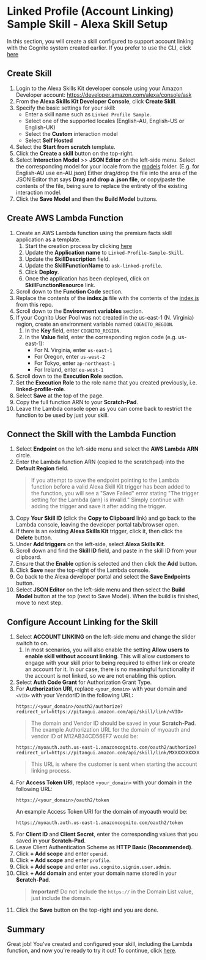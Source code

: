 # Linked Profile (Account Linking) Sample Skill - Alexa Skill Setup

In this section, you will create a skill configured to support account linking with the Cognito system created earlier. If you prefer to use the CLI, click [here](./setup-skill-using-cli.md)

## Create Skill
1. Login to the Alexa Skills Kit developer console using your Amazon Developer account:
https://developer.amazon.com/alexa/console/ask
1. From the **Alexa Skills Kit Developer Console**, click **Create Skill**.
1. Specify the basic settings for your skill:
    * Enter a skill name such as `Linked Profile Sample`.
    * Select one of the supported locales (English-AU, English-US or English-UK)
    * Select the **Custom** interaction model
    * Select **Self Hosted**
1. Select the **Start from scratch** template.
1. Click the **Create a skill** button on the top-right. 
1. Select **Interaction Model** >> **JSON Editor** on the left-side menu. Select the corresponding model for your locale from the [models](../skill-package/interactionModels/custom/) folder.  (E.g. for English-AU use en-AU.json)  Either drag/drop the file into the area of the JSON Editor that says **Drag and drop a .json file**, or copy/paste the contents of the file, being sure to replace the entirety of the existing interaction model.
1. Click the **Save Model** and then the **Build Model** buttons.

## Create AWS Lambda Function

1. Create an AWS Lambda function using the premium facts skill application as a template.
    1. Start the creation process by clicking [here](https://us-west-2.console.aws.amazon.com/lambda/home?region=us-west-2#/create/app?applicationId=arn:aws:serverlessrepo:us-east-1:173334852312:applications/alexa-skills-kit-nodejs-premium-facts-skill)
    1. Update the **Application name** to `Linked-Profile-Sample-Skill`.
    1. Update the **SkillDescription** field.
    1. Update the **SkillFunctionName** to `ask-linked-profile`.
    1. Click **Deploy**.
    1. Once the application has been deployed, click on **SkillFunctionResource** link.
1. Scroll down to the **Function Code** section.
1. Replace the contents of the **index.js** file with the contents of the [index.js](../lambda/custom/index.js) from this repo.
1. Scroll down to the **Environment variables** section.
1. If your Cognito User Pool was not created in the us-east-1 (N. Virginia) region, create an environment variable named `COGNITO_REGION`.
    1. In the **Key** field, enter `COGNITO_REGION`.
    2. In the **Value** field, enter the corresponding region code (e.g. us-east-1):
        * For N. Virginia, enter `us-east-1`
        * For Oregon, enter `us-west-2`
        * For Tokyo, enter `ap-northeast-1`
        * For Ireland, enter `eu-west-1`
1. Scroll down to the **Execution Role** section. 
1. Set the **Execution Role** to the role name that you created previously, i.e. **linked-profile-role**.
1. Select **Save** at the top of the page.
1. Copy the full function ARN to your **Scratch-Pad**.
1. Leave the Lambda console open as you can come back to restrict the function to be used by just your skill.

## Connect the Skill with the Lambda Function

1. Select **Endpoint** on the left-side menu and select the **AWS Lambda ARN** circle.
1. Enter the Lambda function ARN (copied to the scratchpad) into the **Default Region** field.
    > If you attempt to save the endpoint pointing to the Lambda function before a valid Alexa Skill Kit trigger has been added to the function, you will see a "Save Failed" error stating "The trigger setting for the Lambda {arn} is invalid."  Simply continue with adding the trigger and save it after adding the trigger. 
1. Copy **Your Skill ID** (click the **Copy to Clipboard** link) and go back to the Lambda console, leaving the developer portal tab/browser open.
1. If there is an existing **Alexa Skills Kit** trigger, click it, then click the **Delete** button.
1. Under **Add triggers** on the left-side, select **Alexa Skills Kit**.
1. Scroll down and find the **Skill ID** field, and paste in the skill ID from your clipboard.
1. Ensure that the **Enable** option is selected and then click the **Add** button.
1. Click **Save** near the top-right of the Lambda console.
1. Go back to the Alexa developer portal and select the **Save Endpoints** button.
1. Select **JSON Editor** on the left-side menu and then select the **Build Model** button at the top (next to Save Model). When the build is finished, move to next step.

## Configure Account Linking for the Skill
1. Select **ACCOUNT LINKING** on the left-side menu and change the slider switch to on.
    1. In most scenarios, you will also enable the setting **Allow users to enable skill without account linking**.  This will allow customers to engage with your skill prior to being required to either link or create an account for it.  In our case, there is no meaningful functionality if the account is not linked, so we are not enabling this option.
1. Select **Auth Code Grant** for Authorization Grant Type. 
1. For **Authorization URI**, replace `<your_domain>` with your domain and `<VID>` with your VendorID in the following URL:
    ```
    https://<your_domain>/oauth2/authorize?redirect_url=https://pitangui.amazon.com/api/skill/link/<VID>
    ```
    > The domain and Vendor ID should be saved in your **Scratch-Pad**.
    The example Authorization URL for the domain of myoauth and vendor ID of M12AB34CD56EF7 would be:
    ```
    https://myoauth.auth.us-east-1.amazoncognito.com/oauth2/authorize?redirect_url=https://pitangui.amazon.com/api/skill/link/MXXXXXXXXXXX
    ```
    > This URL is where the customer is sent when starting the account linking process.
1. For **Access Token URI**, replace `<your_domain>` with your domain in the following URL:
    ```
    https://<your_domain>/oauth2/token
    ```
    An example Access Token URI for the domain of myoauth would be:
    ```
    https://myoauth.auth.us-east-1.amazoncognito.com/oauth2/token
    ```
1. For **Client ID** and **Client Secret**, enter the corresponding values that you saved in your **Scratch-Pad**.
1. Leave Client Authentication Scheme as **HTTP Basic (Recommended)**.
1. Click **+ Add scope** and enter `openid`.
1. Click **+ Add scope** and enter `profile`.
1. Click **+ Add scope** and enter `aws.cognito.signin.user.admin`.
1. Click **+ Add domain** and enter your domain name stored in your **Scratch-Pad**.
    > **Important!** Do not include the `https://` in the Domain List value, just include the domain.
1. Click the **Save** button on the top-right and you are done.

## Summary

Great job!  You've created and configured your skill, including the Lambda function, and now you're ready to try it out!  To continue, click [here](./try-it-out.md).
